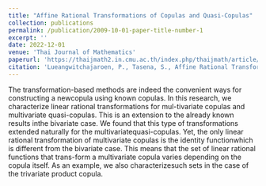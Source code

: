 ```yaml
---
title: "Affine Rational Transformations of Copulas and Quasi-Copulas"
collection: publications
permalink: /publication/2009-10-01-paper-title-number-1
excerpt: ''
date: 2022-12-01
venue: 'Thai Journal of Mathematics'
paperurl: 'https://thaijmath2.in.cmu.ac.th/index.php/thaijmath/article/view/1428'
citation: 'Lueangwitchajaroen, P., Tasena, S., Affine Rational Transformations of Copulas and Quasi-Copulas, Thai Journal of Mathematics, 20 (4) (2022) 1649 - 1660.'
---
```


The  transformation-based  methods  are  indeed  the  convenient  ways  for  constructing  a  newcopula using known copulas. In this research,  we characterize linear rational transformations for mul-tivariate copulas and multivariate quasi-copulas.  This is an extension to the already known results inthe bivariate case.  We found that this type of transformations extended naturally for the multivariatequasi-copulas.  Yet, the only linear rational transformation of multivariate copulas is the identity functionwhich is different from the bivariate case.  This means that the set of linear rational functions that trans-form a multivariate copula varies depending on the copula itself.  As an example, we also characterizesuch sets in the case of the trivariate product copula.
